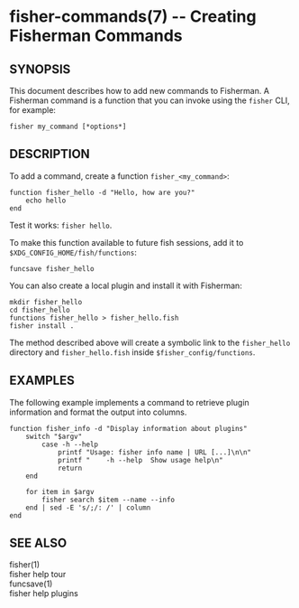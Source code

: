 fisher-commands(7) -- Creating Fisherman Commands
=================================================

## SYNOPSIS

This document describes how to add new commands to Fisherman. A Fisherman command is a function that you can invoke using the `fisher` CLI, for example:

```fish
fisher my_command [*options*]
```

## DESCRIPTION

To add a command, create a function `fisher_<my_command>`:

```fish
function fisher_hello -d "Hello, how are you?"
    echo hello
end
```

Test it works: `fisher hello`.

To make this function available to future fish sessions, add it to `$XDG_CONFIG_HOME/fish/functions`:

```fish
funcsave fisher_hello
```

You can also create a local plugin and install it with Fisherman:

```fish
mkdir fisher_hello
cd fisher_hello
functions fisher_hello > fisher_hello.fish
fisher install .
```

The method described above will create a symbolic link to the `fisher_hello` directory and `fisher_hello.fish` inside `$fisher_config/functions`.

## EXAMPLES

The following example implements a command to retrieve plugin information and format the output into columns.

```fish
function fisher_info -d "Display information about plugins"
    switch "$argv"
        case -h --help
            printf "Usage: fisher info name | URL [...]\n\n"
            printf "    -h --help  Show usage help\n"
            return
    end

    for item in $argv
        fisher search $item --name --info
    end | sed -E 's/;/: /' | column
end
```

## SEE ALSO

fisher(1)<br>
fisher help tour<br>
funcsave(1)<br>
fisher help plugins<br>
